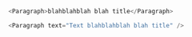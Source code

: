 ```js
<Paragraph>blahblahblah blah title</Paragraph>
```

```js
<Paragraph text="Text blahblahblah blah title" />
```
